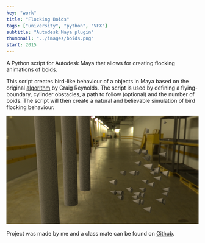 ```yaml
---
key: "work"
title: "Flocking Boids"
tags: ["university", "python", "VFX"]
subtitle: "Autodesk Maya plugin"
thumbnail: "../images/boids.png"
start: 2015
---
```

A Python script for Autodesk Maya that allows for creating flocking animations of boids.
<!-- end -->
This script creates bird-like behaviour of a objects in Maya based on the original [algorithm](http://www.red3d.com/cwr/boids/) by Craig Reynolds. The script is used by defining a flying-boundary, cylinder obstacles, a path to follow (optional) and the number of boids. The script will then create a natural and believable simulation of bird flocking behaviour.

![Boids](../images/boids.png)

Project was made by me and a class mate can be found on [Github](https://github.com/micnil/maya-flocking-boids).